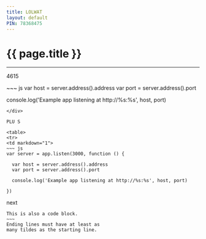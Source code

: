 ```yaml
---
title: LOLWAT
layout: default
PIN: 78368475
---
```


# {{ page.title }}

-------

4615

<div>
~~~ js
var host = server.address().address
var port = server.address().port

console.log('Example app listening at http://%s:%s', host, port)
~~~
</div>

PLU S

<table>
<tr>
<td markdown="1">
~~~ js
var server = app.listen(3000, function () {

  var host = server.address().address
  var port = server.address().port

  console.log('Example app listening at http://%s:%s', host, port)

})
~~~
</td>
</tr>
</table>

next

~~~~~~
This is also a code block.
~~~
Ending lines must have at least as
many tildes as the starting line.
~~~~~~~~~~~~


  
  

